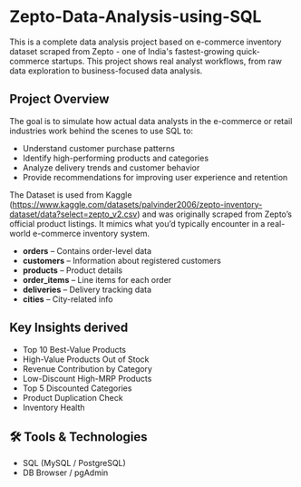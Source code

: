 # Zepto-Data-Analysis-using-SQL

This is a complete data analysis project based on e-commerce inventory dataset scraped from Zepto - one of India's fastest-growing quick-commerce startups. This project shows real analyst workflows, from raw data exploration to business-focused data analysis. 

## Project Overview
The goal is to simulate how actual data analysts in the e-commerce or retail industries work behind the scenes to use SQL to:
- Understand customer purchase patterns
- Identify high-performing products and categories
- Analyze delivery trends and customer behavior
- Provide recommendations for improving user experience and retention

The Dataset is used from Kaggle (https://www.kaggle.com/datasets/palvinder2006/zepto-inventory-dataset/data?select=zepto_v2.csv) and was originally scraped from Zepto’s official product listings. It mimics what you’d typically encounter in a real-world e-commerce inventory system.
- **orders** – Contains order-level data
- **customers** – Information about registered customers
- **products** – Product details
- **order_items** – Line items for each order
- **deliveries** – Delivery tracking data
- **cities** – City-related info

## Key Insights derived
* Top 10 Best-Value Products
* High-Value Products Out of Stock
* Revenue Contribution by Category
* Low-Discount High-MRP Products
* Top 5 Discounted Categories
* Product Duplication Check
* Inventory Health


## 🛠 Tools & Technologies

- SQL (MySQL / PostgreSQL)
- DB Browser / pgAdmin

